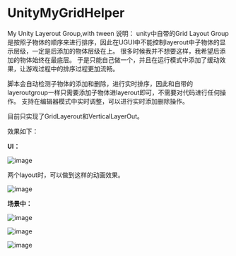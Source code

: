 # UnityMyGridHelper
My Unity Layerout Group,with tween
说明：
unity中自带的Grid Layout Group是按照子物体的顺序来进行排序，因此在UGUI中不能控制layerout中子物体的显示层级，一定是后添加的物体层级在上。
很多时候我并不想要这样，我希望后添加的物体始终在最底层。
于是只能自己做一个，并且在运行模式中添加了缓动效果，让游戏过程中的排序过程更加流畅。

脚本会自动检测子物体的添加和删除，进行实时排序，因此和自带的layeroutgroup一样只需要添加子物体进layerout即可，不需要对代码进行任何操作。
支持在编辑器模式中实时调整，可以进行实时添加删除操作。

目前只实现了GridLayerout和VerticalLayerOut。

效果如下：

**UI：**

![image](https://s2.loli.net/2022/08/03/KsJe5YUIfXkbFiz.gif)

两个layout时，可以做到这样的动画效果。

![image](https://s2.loli.net/2022/08/03/ZS6h3rEvtcw5GBR.gif)

**场景中：**

![image](https://cdn.alaya.cool/wp-content/uploads/2022/08/1660912628-Honeycam-2022-08-19-19-53-10.gif)

![image](https://cdn.alaya.cool/wp-content/uploads/2022/08/1660912649-Honeycam-2022-08-19-19-55-48.gif)

![image](https://user-images.githubusercontent.com/21375302/185624547-9ad35991-8d0f-4c5e-81ee-7e64bae13e46.png)
